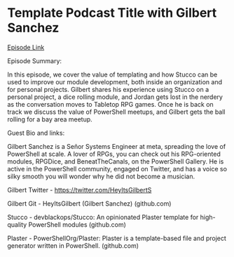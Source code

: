 # Template Podcast Title with Gilbert Sanchez

[Episode Link](https://powershellpodcast.podbean.com/e/template-podcast-title-with-gilbert-sanchez/)

Episode Summary:

In this episode, we cover the value of templating and how Stucco can be used to improve our module development, both inside an organization and for personal projects. Gilbert shares his experience using Stucco on a personal project, a dice rolling module, and Jordan gets lost in the nerdery as the conversation moves to Tabletop RPG games. Once he is back on track we discuss the value of PowerShell meetups, and Gilbert gets the ball rolling for a bay area meetup. 

 

Guest Bio and links:

Gilbert Sanchez is a Señor Systems Engineer at meta, spreading the love of PowerShell at scale. A lover of RPGs, you can check out his RPG-oriented modules,  RPGDice, and BeneatTheCanals, on the PowerShell Gallery. He is active in the PowerShell community, engaged on Twitter, and has a voice so silky smooth you will wonder why he did not become a musician.

 

Gilbert Twitter - https://twitter.com/HeyItsGilbertS 

Gilbert Git - HeyItsGilbert (Gilbert Sanchez) (github.com) 

Stucco - devblackops/Stucco: An opinionated Plaster template for high-quality PowerShell modules (github.com) 

Plaster - PowerShellOrg/Plaster: Plaster is a template-based file and project generator written in PowerShell. (github.com) 